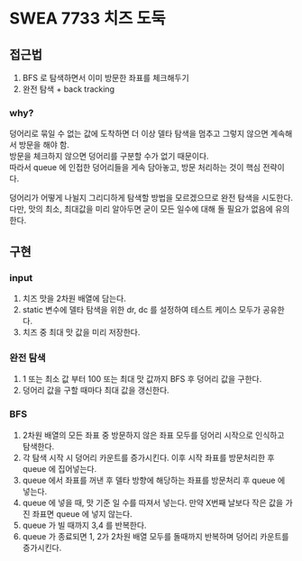 # SWEA 7733 치즈 도둑

## 접근법

1. BFS 로 탐색하면서 이미 방문한 좌표를 체크해두기
2. 완전 탐색 + back tracking

### why?

덩어리로 묶일 수 없는 값에 도착하면 더 이상 델타 탐색을 멈추고 그렇지 않으면 계속해서 방문을 해야 함.  
방문을 체크하지 않으면 덩어리를 구분할 수가 없기 때문이다.  
따라서 queue 에 인접한 덩어리들을 게속 담아놓고, 방문 처리하는 것이 핵심 전략이다.

덩어리가 어떻게 나뉠지 그리디하게 탐색할 방법을 모르겠으므로 완전 탐색을 시도한다.  
다만, 맛의 최소, 최대값을 미리 알아두면 굳이 모든 일수에 대해 돌 필요가 없음에 유의한다.

## 구현

### input

1. 치즈 맛을 2차원 배열에 담는다.
2. static 변수에 델타 탐색을 위한 dr, dc 를 설정하여 테스트 케이스 모두가 공유한다.
3. 치즈 중 최대 맛 값을 미리 저장한다.

### 완전 탐색

1. 1 또는 최소 값 부터 100 또는 최대 맛 값까지 BFS 후 덩어리 값을 구한다.
2. 덩어리 값을 구할 때마다 최대 값을 갱신한다.

### BFS

1. 2차원 배열의 모든 좌표 중 방문하지 않은 좌표 모두를 덩어리 시작으로 인식하고 탐색한다.
2. 각 탐색 시작 시 덩어리 카운트를 증가시킨다. 이후 시작 좌표를 방문처리한 후 queue 에 집어넣는다.
3. queue 에서 좌표를 꺼낸 후 델타 방향에 해당하는 좌표를 방문처리 후 queue 에 넣는다.
4. queue 에 넣을 때, 맛 기준 일 수를 따져서 넣는다. 만약 X번째 날보다 작은 값을 가진 좌표면 queue 에 넣지 않는다.
5. queue 가 빌 때까지 3,4 를 반복한다.
6. queue 가 종료되면 1, 2가 2차원 배열 모두를 돌때까지 반복하며 덩어리 카운트를 증가시킨다.

